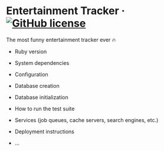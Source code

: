 # Entertainment Tracker &middot; [![GitHub license](https://img.shields.io/badge/license-MIT-blue.svg)](https://github.com/andredarcie/tracker/blob/master/LICENSE)

The most funny entertainment tracker ever 🔥

* Ruby version

* System dependencies

* Configuration

* Database creation

* Database initialization

* How to run the test suite

* Services (job queues, cache servers, search engines, etc.)

* Deployment instructions

* ...
